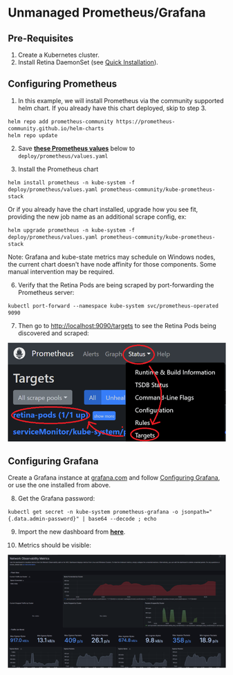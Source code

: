 # Unmanaged Prometheus/Grafana
<!-- markdownlint-disable MD029 -->

## Pre-Requisites

1. Create a Kubernetes cluster.
2. Install Retina DaemonSet (see [Quick Installation](./setup.md)).

## Configuring Prometheus

1. In this example, we will install Prometheus via the community supported helm chart. If you already have this chart deployed, skip to step 3.

  ```shell
  helm repo add prometheus-community https://prometheus-community.github.io/helm-charts
  helm repo update
  ```

2. Save **[these Prometheus values](https://github.com/microsoft/retina/blob/main/deploy/prometheus/values.yaml)** below to `deploy/prometheus/values.yaml`

3. Install the Prometheus chart

  ```shell
  helm install prometheus -n kube-system -f deploy/prometheus/values.yaml prometheus-community/kube-prometheus-stack
  ```

Or if you already have the chart installed, upgrade how you see fit, providing the new job name as an additional scrape config, ex:

  ```shell
  helm upgrade prometheus -n kube-system -f deploy/prometheus/values.yaml prometheus-community/kube-prometheus-stack
  ```

Note: Grafana and kube-state metrics may schedule on Windows nodes, the current chart doesn't have node affinity for those components. Some manual intervention may be required.

6. Verify that the Retina Pods are being scraped by port-forwarding the Prometheus server:

  ```shell
  kubectl port-forward --namespace kube-system svc/prometheus-operated 9090
  ```

7. Then go to [http://localhost:9090/targets](http://localhost:9090/targets) to see the Retina Pods being discovered and scraped:

![alt text](img/prometheus-retina-pods.png)

## Configuring Grafana

Create a Grafana instance at [grafana.com](https://www.grafana.com) and follow [Configuring Grafana](./grafana.md), or use the one installed from above.

8. Get the Grafana password:

```shell
kubectl get secret -n kube-system prometheus-grafana -o jsonpath="{.data.admin-password}" | base64 --decode ; echo
```

9. Import the new dashboard from **[here](https://grafana.com/grafana/dashboards/18814/)**.

10. Metrics should be visible:

![alt text](img/grafana-dashboard-metrics.png)

